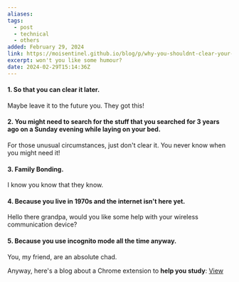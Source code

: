 ```yaml
---
aliases: 
tags:
  - post
  - technical
  - others
added: February 29, 2024
link: https://moisentinel.github.io/blog/p/why-you-shouldnt-clear-your-browser-history
excerpt: won't you like some humour?
date: 2024-02-29T15:14:36Z
---
```

#### 1. So that you can clear it later.
Maybe leave it to the future you. They got this!
#### 2. You might need to search for the stuff that you searched for 3 years ago on a Sunday evening while laying on your bed.
For those unusual circumstances, just don't clear it. You never know when you might need it!
#### 3. Family Bonding.
I know you know that they know.
#### 4. Because you live in 1970s and the internet isn't here yet.
Hello there grandpa, would you like some help with your wireless communication device?
#### 5. Because you use incognito mode all the time anyway.
You, my friend, are an absolute chad.

Anyway, here's a blog about a Chrome extension to **help you study**: [View](https://blogs.mtdv.me/articles/UqfS5hruVy)